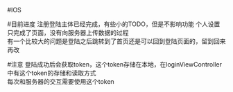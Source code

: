 #IOS

#目前进度
注册登陆主体已经完成，有些小的TODO，但是不影响功能
个人设置只完成了页面，没有向服务器上传数据的过程<br>
有一个比较大的问题是登陆之后跳转到了首页还是可以回到登陆页面的，留到回来再改

#注意
登陆成功后会获取token，这个token存储在本地，在loginViewController中有这个token的存储和读取方式<br>
每次和服务器的交互需要使用这个token
